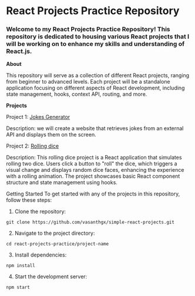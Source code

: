 # React Projects Practice Repository

### Welcome to my React Projects Practice Repository! This repository is dedicated to housing various React projects that I will be working on to enhance my skills and understanding of React.js.

**About**

This repository will serve as a collection of different React projects, ranging from beginner to advanced levels. Each project will be a standalone application focusing on different aspects of React development, including state management, hooks, context API, routing, and more.

**Projects**

Project 1: [Jokes Generator](projects/jokes-generator/jokegenerator)

Description: we will create a website that retrieves jokes from an external API and displays them on the screen.


Project 2: [Rolling dice](projects/rolling-dice)

Description: This rolling dice project is a React application that simulates rolling two dice. Users click a button to "roll" the dice, which triggers a visual change and displays random dice faces, enhancing the experience with a rolling animation. The project showcases basic React component structure and state management using hooks.



Getting Started
To get started with any of the projects in this repository, follow these steps:

1. Clone the repository:

```
git clone https://github.com/vasanthgx/simple-react-projects.git

```
2. Navigate to the project directory:

```
cd react-projects-practice/project-name
```
3. Install dependencies:

```
npm install

```
4. Start the development server:

```
npm start

```
